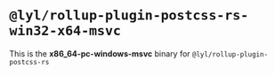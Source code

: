 # `@lyl/rollup-plugin-postcss-rs-win32-x64-msvc`

This is the **x86_64-pc-windows-msvc** binary for `@lyl/rollup-plugin-postcss-rs`
